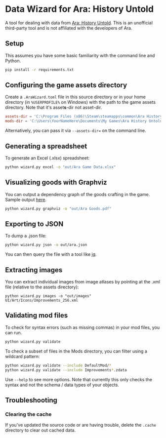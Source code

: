 # Data Wizard for Ara: History Untold

A tool for dealing with data from [Ara: History Untold](https://www.arahistoryuntold.com/).
This is an unofficial third-party tool and is not affiliated with the developers of Ara.

## Setup

This assumes you have some basic familiarity with the command line and Python.

```bash
pip install -r requirements.txt
```

## Configuring the game assets directory

Create a `.AraWizard.toml` file in this source directory or in your home directory (in `%USERPROFILE%` on Windows) with
the path to the game assets directory. Note that it's asset**s**-dir not asset-dir.

```toml
assets-dir = 'C:\Program Files (x86)\Steam\steamapps\common\Ara History Untold\assets'
mods-dir = 'C:\Users\YourNameHere\Documents\My Games\Ara History Untold\Mods'
```

Alternatively, you can pass it via `--assets-dir=` on the command line.

## Generating a spreadsheet

To generate an Excel (.xlsx) spreadsheet:

```bash
python wizard.py excel -o "out/Ara Game Data.xlsx"
```

## Visualizing goods with Graphviz

You can output a dependency graph of the goods crafting in the game. Sample output [here](docs/Ara%20Goods%201.4.pdf).

```bash
python wizard.py graphviz -o "out/Ara Goods.pdf"
```

## Exporting to JSON

To dump a .json file:

```bash
python wizard.py json -o out/ara.json
```

You can then query the file with a tool like [jq](https://jqlang.org/tutorial/).

## Extracting images

You can extract individual images from image atlases by pointing at the .xml file
(relative to the assets directory):

```
python wizard.py images -o "out/images" UI/Art/Icons/Improvements_256.xml
```

## Validating mod files

To check for syntax errors (such as missing commas) in your mod files, you can run.

```bash
python wizard.py validate
```

To check a subset of files in the Mods directory, you can filter using a wildcard pattern:

```bash
python wizard.py validate --include DefaultMod/*
python wizard.py validate --include Improvements*.zdata
```

Use `--help` to see more options. Note that currently this only checks the syntax and not
the schema / data types of your objects.

## Troubleshooting

### Clearing the cache

If you've updated the source code or are having trouble, delete the `.cache` directory
to clear out cached data.
